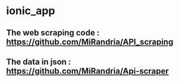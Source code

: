 # ionic_app
## The web scraping code : https://github.com/MiRandria/API_scraping
## The data in json : https://github.com/MiRandria/Api-scraper
